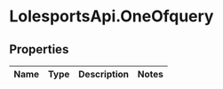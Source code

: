 # LolesportsApi.OneOfquery

## Properties
Name | Type | Description | Notes
------------ | ------------- | ------------- | -------------
